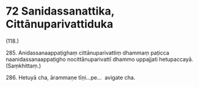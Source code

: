 # 72 Sanidassanattika, Cittānuparivattiduka

(118.)

285\. Anidassanaappaṭighaṃ cittānuparivattiṃ dhammaṃ paṭicca naanidassanaappaṭigho nocittānuparivattī dhammo uppajjati hetupaccayā. (Saṃkhittaṃ.)

286\. Hetuyā cha, ārammaṇe tīṇi…pe…  avigate cha.
